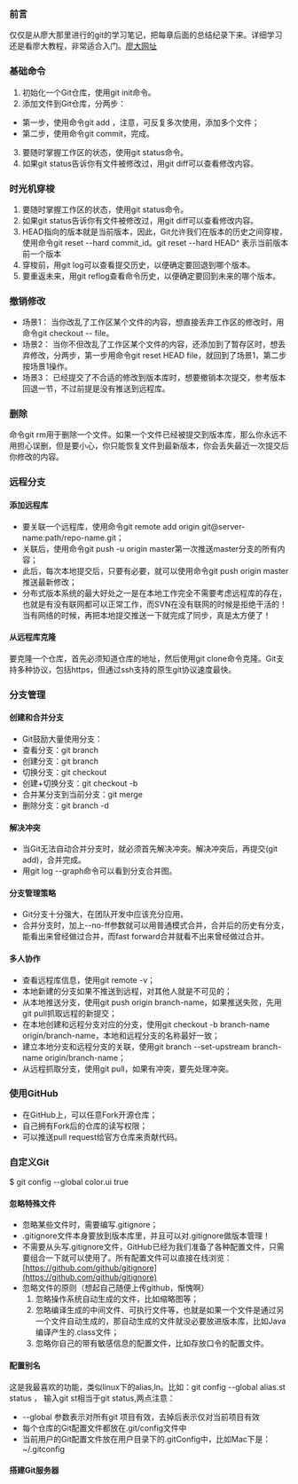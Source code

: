 ### 前言
仅仅是从廖大那里进行的git的学习笔记，把每章后面的总结纪录下来。详细学习还是看廖大教程，非常适合入门。[廖大网址](https://www.liaoxuefeng.com/wiki/0013739516305929606dd18361248578c67b8067c8c017b000)
### 基础命令
1. 初始化一个Git仓库，使用git init命令。
2. 添加文件到Git仓库，分两步：
* 第一步，使用命令git add <file>，注意，可反复多次使用，添加多个文件；
* 第二步，使用命令git commit，完成。
3. 要随时掌握工作区的状态，使用git status命令。
4. 如果git status告诉你有文件被修改过，用git diff可以查看修改内容。

### 时光机穿梭
1. 要随时掌握工作区的状态，使用git status命令。
2. 如果git status告诉你有文件被修改过，用git diff可以查看修改内容。
3. HEAD指向的版本就是当前版本，因此，Git允许我们在版本的历史之间穿梭，使用命令git reset --hard commit_id。git reset --hard HEAD^ 表示当前版本前一个版本
4. 穿梭前，用git log可以查看提交历史，以便确定要回退到哪个版本。
5. 要重返未来，用git reflog查看命令历史，以便确定要回到未来的哪个版本。

### 撤销修改
* 场景1：
当你改乱了工作区某个文件的内容，想直接丢弃工作区的修改时，用命令git checkout -- file。
* 场景2：
当你不但改乱了工作区某个文件的内容，还添加到了暂存区时，想丢弃修改，分两步，第一步用命令git reset HEAD file，就回到了场景1，第二步按场景1操作。
* 场景3：
已经提交了不合适的修改到版本库时，想要撤销本次提交，参考版本回退一节，不过前提是没有推送到远程库。

### 删除
命令git rm用于删除一个文件。如果一个文件已经被提交到版本库，那么你永远不用担心误删，但是要小心，你只能恢复文件到最新版本，你会丢失最近一次提交后你修改的内容。

### 远程分支
#### 添加远程库
* 要关联一个远程库，使用命令git remote add origin git@server-name:path/repo-name.git；
* 关联后，使用命令git push -u origin master第一次推送master分支的所有内容；
* 此后，每次本地提交后，只要有必要，就可以使用命令git push origin master推送最新修改；
* 分布式版本系统的最大好处之一是在本地工作完全不需要考虑远程库的存在，也就是有没有联网都可以正常工作，而SVN在没有联网的时候是拒绝干活的！当有网络的时候，再把本地提交推送一下就完成了同步，真是太方便了！

#### 从远程库克隆
要克隆一个仓库，首先必须知道仓库的地址，然后使用git clone命令克隆。Git支持多种协议，包括https，但通过ssh支持的原生git协议速度最快。

### 分支管理
#### 创建和合并分支
* Git鼓励大量使用分支：
* 查看分支：git branch
* 创建分支：git branch <name>
* 切换分支：git checkout <name>
* 创建+切换分支：git checkout -b <name>
* 合并某分支到当前分支：git merge <name>
* 删除分支：git branch -d <name>

#### 解决冲突
* 当Git无法自动合并分支时，就必须首先解决冲突。解决冲突后，再提交(git add)，合并完成。
* 用git log --graph命令可以看到分支合并图。

#### 分支管理策略
* Git分支十分强大，在团队开发中应该充分应用。
* 合并分支时，加上--no-ff参数就可以用普通模式合并，合并后的历史有分支，能看出来曾经做过合并，而fast forward合并就看不出来曾经做过合并。

#### 多人协作
* 查看远程库信息，使用git remote -v；
* 本地新建的分支如果不推送到远程，对其他人就是不可见的；
* 从本地推送分支，使用git push origin branch-name，如果推送失败，先用git pull抓取远程的新提交；
* 在本地创建和远程分支对应的分支，使用git checkout -b branch-name origin/branch-name，本地和远程分支的名称最好一致；
* 建立本地分支和远程分支的关联，使用git branch --set-upstream branch-name origin/branch-name；
* 从远程抓取分支，使用git pull，如果有冲突，要先处理冲突。

### 使用GitHub
* 在GitHub上，可以任意Fork开源仓库；
* 自己拥有Fork后的仓库的读写权限；
* 可以推送pull request给官方仓库来贡献代码。

### 自定义Git
$ git config --global color.ui true

#### 忽略特殊文件
* 忽略某些文件时，需要编写.gitignore；
* .gitignore文件本身要放到版本库里，并且可以对.gitignore做版本管理！
* 不需要从头写.gitignore文件，GitHub已经为我们准备了各种配置文件，只需要组合一下就可以使用了。所有配置文件可以直接在线浏览：[https://github.com/github/gitignore](https://github.com/github/gitignore)
* 忽略文件的原则（想起自己随便上传github，惭愧啊）
    1. 忽略操作系统自动生成的文件，比如缩略图等；
    2. 忽略编译生成的中间文件、可执行文件等，也就是如果一个文件是通过另一个文件自动生成的，那自动生成的文件就没必要放进版本库，比如Java编译产生的.class文件；
    3. 忽略你自己的带有敏感信息的配置文件，比如存放口令的配置文件。

#### 配置别名
这是我最喜欢的功能，类似linux下的alias,ln。比如：git config --global alias.st status ， 输入git st相当于git status,两点注意：
* --global 参数表示对所有git 项目有效，去掉后表示仅对当前项目有效
* 每个仓库的Git配置文件都放在.git/config文件中
* 当前用户的Git配置文件放在用户目录下的.gitConfig中，比如Mac下是：~/.gitconfig

#### 搭建Git服务器




